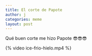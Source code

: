 ```yaml
---
title: El corte de Papote
author: j
categories: meme
layout: post
---
```


Qué buen corte me hizo Papote 😎😎😎

{% video ice-frio-hielo.mp4 %}
